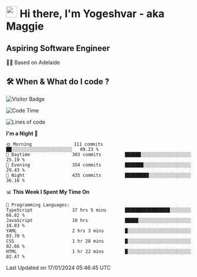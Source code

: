 <h1><img src="https://emojis.slackmojis.com/emojis/images/1531849430/4246/blob-sunglasses.gif?1531849430" width="30"/> Hi there, I'm Yogeshvar - aka Maggie</h1>

## Aspiring Software Engineer
🏂🏻  Based on Adelaide 

## 🛠 When & What do I code ?  

![Visitor Badge](https://visitor-badge.feriirawann.repl.co?username=yogeshvar&repo=yogeshvar&label=Visitors&style=plastic&color=%23457BFF&contentType=svg)

<!--START_SECTION:waka-->
![Code Time](http://img.shields.io/badge/Code%20Time-2%2C600%20hrs%2053%20mins-blue)

![Lines of code](https://img.shields.io/badge/From%20Hello%20World%20I%27ve%20Written-4.1%20million%20lines%20of%20code-blue)

**I'm a Night 🦉** 

```text
🌞 Morning                111 commits         ██░░░░░░░░░░░░░░░░░░░░░░░   09.23 % 
🌆 Daytime                303 commits         ██████░░░░░░░░░░░░░░░░░░░   25.19 % 
🌃 Evening                354 commits         ███████░░░░░░░░░░░░░░░░░░   29.43 % 
🌙 Night                  435 commits         █████████░░░░░░░░░░░░░░░░   36.16 % 
```


📊 **This Week I Spent My Time On** 

```text
💬 Programming Languages: 
TypeScript               37 hrs 5 mins       █████████████████░░░░░░░░   66.82 % 
JavaScript               10 hrs              █████░░░░░░░░░░░░░░░░░░░░   18.03 % 
YAML                     2 hrs 3 mins        █░░░░░░░░░░░░░░░░░░░░░░░░   03.70 % 
CSS                      1 hr 28 mins        █░░░░░░░░░░░░░░░░░░░░░░░░   02.66 % 
HTML                     1 hr 22 mins        █░░░░░░░░░░░░░░░░░░░░░░░░   02.47 % 
```


 Last Updated on 17/01/2024 05:46:45 UTC
<!--END_SECTION:waka-->
